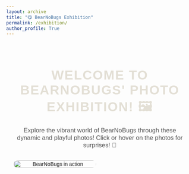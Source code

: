 ```yaml
---
layout: archive
title: "😋 BearNoBugs Exhibition"
permalink: /exhibition/
author_profile: True
---
```





<!-- 页面主容器 -->
<div class="exhibition-container">
  <h1 class="title">Welcome to BearNoBugs' Photo Exhibition! 🖼️</h1>
  <p class="description">Explore the vibrant world of BearNoBugs through these dynamic and playful photos! Click or hover on the photos for surprises! 🎉</p>

  <!-- 照片展示区 -->
  <div class="photo-grid">
    <!-- 每个照片元素 -->
    <div class="photo-item" onclick="openModal('photo1.jpg')">
      <img src="{{ site.baseurl }}/images/bearnobugs/WechatIMG180279.jpg" alt="BearNoBugs in action" class="photo">
      <p class="caption">Exploring the world! 🌍</p>
    </div>
  </div>
</div>

<!-- 模态框，用于放大照片 -->
<div id="modal" class="modal">
  <span class="close" onclick="closeModal()">&times;</span>
  <img class="modal-content" id="modalImage">
</div>

<!-- CSS 样式部分 -->
<style>
  .exhibition-container {
    text-align: center;
    margin: 0 auto;
    padding: 20px;
    font-family: 'Arial', sans-serif;
  }

  .title {
    font-size: 2.5em;
    color: #e3dfd5;
    margin-bottom: 20px;
    text-transform: uppercase;
    letter-spacing: 2px;
  }

  .description {
    font-size: 1.2em;
    color: #555;
    margin-bottom: 30px;
  }

  .photo-grid {
    display: grid;
    grid-template-columns: repeat(auto-fill, minmax(200px, 1fr));
    gap: 20px;
  }

  .photo-item {
    position: relative;
    overflow: hidden;
    cursor: pointer;
  }

  .photo-item:hover img {
    transform: scale(1.1);
    filter: brightness(0.8);
  }

  .photo-item:hover .caption {
    opacity: 1;
  }

  .photo {
    width: 100%;
    height: auto;
    border-radius: 10px;
    transition: transform 0.3s ease, filter 0.3s ease;
  }

  .caption {
    position: absolute;
    bottom: 0;
    width: 100%;
    background-color: rgba(0, 0, 0, 0.7);
    color: white;
    text-align: center;
    padding: 10px;
    opacity: 0;
    transition: opacity 0.3s ease;
  }

  /* 模态框样式 */
  .modal {
    display: none;
    position: fixed;
    z-index: 1;
    padding-top: 60px;
    left: 0;
    top: 0;
    width: 100%;
    height: 100%;
    background-color: rgba(0, 0, 0, 0.9);
  }

  .modal-content {
    margin: auto;
    display: block;
    width: 80%;
    max-width: 700px;
  }

  .close {
    position: absolute;
    top: 15px;
    right: 35px;
    color: white;
    font-size: 40px;
    font-weight: bold;
    cursor: pointer;
  }

  .close:hover {
    color: #f1f1f1;
  }
</style>

<!-- JavaScript 用于交互 -->
<script>
  function openModal(imageSrc) {
    var modal = document.getElementById('modal');
    var modalImage = document.getElementById('modalImage');
    modal.style.display = 'block';
    modalImage.src = imageSrc;
  }

  function closeModal() {
    var modal = document.getElementById('modal');
    modal.style.display = 'none';
  }
</script>

